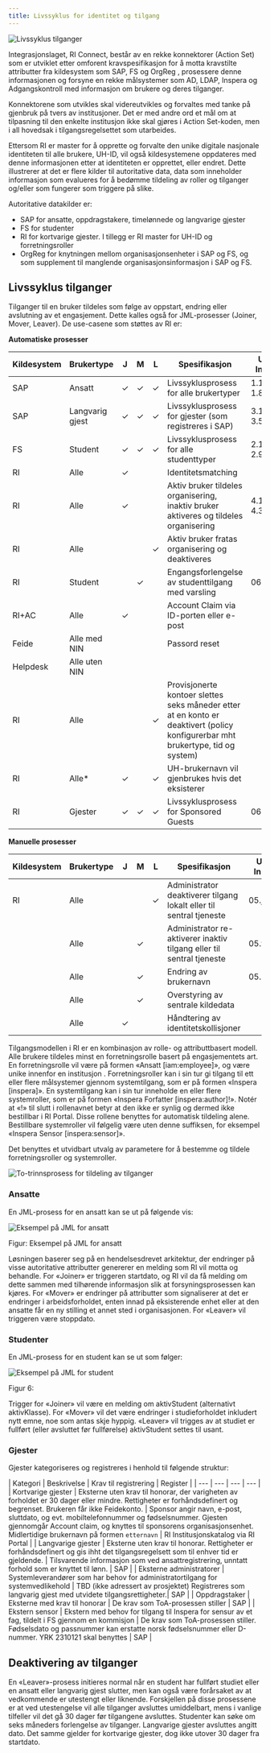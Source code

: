 ```yaml
---
title: Livssyklus for identitet og tilgang
---
```




![Livssyklus tilganger](/img/iam/iamforvaltning.PNG)


Integrasjonslaget, RI Connect, består av en rekke konnektorer (Action Set) som er utviklet etter omforent kravspesifikasjon for å motta kravstilte attributter fra kildesystem som SAP, FS og OrgReg  , prosessere denne informasjonen og forsyne en rekke målsystemer som AD, LDAP, Inspera og Adgangskontroll med informasjon om brukere og deres tilganger.

Konnektorene som utvikles skal videreutvikles og forvaltes med tanke på gjenbruk på tvers av institusjoner. Det er med andre ord et mål om at tilpasning til den enkelte institusjon ikke skal gjøres i Action Set-koden, men i all hovedsak i tilgangsregelsettet som utarbeides.

Ettersom RI er master for å opprette og forvalte den unike digitale nasjonale identiteten til alle brukere, UH-ID, vil også kildesystemene   oppdateres med denne informasjonen etter at identiteten er opprettet, eller endret. Dette illustrerer at det er flere kilder til autoritative data, data som inneholder informasjon som evalueres for å bedømme tildeling av roller og tilganger og/eller som fungerer som triggere på slike.

Autoritative datakilder er:

* SAP for ansatte, oppdragstakere, timelønnede og langvarige gjester
* FS for studenter
* RI for kortvarige gjester. I tillegg er RI master for UH-ID og forretningsroller
* OrgReg for knytningen mellom organisasjonsenheter i SAP og FS, og som supplement til manglende organisasjonsinformasjon i SAP og FS.


## Livssyklus tilganger

Tilganger til en bruker tildeles som følge av oppstart, endring   eller avslutning av et engasjement. Dette kalles også for JML-prosesser (Joiner, Mover, Leaver). De use-casene som støttes av RI er:

<!-- | Kildesystem    | Brukertype    | J | M | L | Spesifikasjon                              | UC inst.  | UC Core  |
| ---  | --- | --- | --- | --- | --- | --- | --- |
| SAP     | Ansatt | X | X | X | Livssyklusprosess for alle brukertyper | 1.1-1.8 | 1.1-1.4 | -->

**Automatiske prosesser**

| Kildesystem | Brukertype      | J | M | L | Spesifikasjon                                                                                                                   | UC Inst. | UC Core |
| ----------- | --------------- | - | - | - | ------------------------------------------------------------------------------------------------------------------------------- | -------- | ------- |
| SAP         | Ansatt          | ✓ | ✓ | ✓ | Livssyklusprosess for alle brukertyper                                                                                          | 1.1-1.8  | 1.1-1.4 |
| SAP         | Langvarig gjest | ✓ | ✓ | ✓ | Livssyklusprosess for gjester (som registreres i SAP)                                                                           | 3.1-3.5  | 1.1-1.4 |
| FS          | Student         | ✓ | ✓ | ✓ | Livssyklusprosess for alle studenttyper                                                                                         | 2.1-2.9  | 2.1-2.5 |
| RI          | Alle            | ✓ |   |   | Identitetsmatching                                                                                                              |          | 03.jan  |
| RI          | Alle            | ✓ |   |   | Aktiv bruker tildeles organisering, inaktiv bruker aktiveres og tildeles organisering                                           | 4.1-4.3  | 3.2-3.3 |
| RI          | Alle            |   |   | ✓ | Aktiv bruker fratas organisering og deaktiveres                                                                                 |          | 03.apr  |
| RI          | Student         |   | ✓ |   | Engangsforlengelse av studenttilgang med varsling                                                                               | 06.jan   | 05.jan  |
| RI+AC       | Alle            | ✓ |   |   | Account Claim via ID-porten eller e-post                                                                                        |          | 05.feb  |
| Feide       | Alle med NIN    |   |   |   | Passord reset                                                                                                                   |          | 05.mar  |
| Helpdesk    | Alle uten NIN   |
| RI          | Alle            |   |   | ✓ | Provisjonerte kontoer slettes seks måneder etter at en konto er deaktivert (policy konfigurerbar mht brukertype, tid og system) |          | 05.apr  |
| RI          | Alle\*          | ✓ |   | ✓ | UH-brukernavn vil gjenbrukes hvis det eksisterer                                                                                |          | 05.mai  |
| RI          | Gjester         | ✓ | ✓ | ✓ | Livssyklusprosess for Sponsored Guests                                                                                          | 06.mai   |         |

**Manuelle prosesser**

| Kildesystem | Brukertype | J | M | L | Spesifikasjon                                                         | UC Inst. | UC Core  |
| ----------- | ---------- | - | - | - | --------------------------------------------------------------------- | -------- | -------- |
| RI          | Alle       |   |   | ✓ | Administrator deaktiverer tilgang lokalt eller til sentral tjeneste   | 05.jan   | 4.1, 4.4 |
|             | Alle       |   | ✓ |   | Administrator re-aktiverer inaktiv tilgang eller til sentral tjeneste | 05.feb   | 4.2, 4.5 |
|             | Alle       |   | ✓ |   | Endring av brukernavn                                                 | 05.mar   | 04.mar   |
|             | Alle       |   | ✓ |   | Overstyring av sentrale kildedata                                     |          | 04.jun   |
|             | Alle       | ✓ |   |   | Håndtering av identitetskollisjoner                                   |          | 4.7-4.8  |




Tilgangsmodellen i RI er en kombinasjon av rolle- og attributtbasert modell. Alle brukere tildeles minst en forretningsrolle basert på engasjementets art. En forretningsrolle vil være på formen «Ansatt [iam:employee]», og være unike innenfor en institusjon  . Forretningsroller kan i sin tur gi tilgang til ett eller flere målsystemer gjennom systemtilgang, som er på formen «Inspera [inspera]». En systemtilgang kan i sin tur inneholde en eller flere systemroller, som er på formen «Inspera Forfatter [inspera:author]!». Notér at «!» til slutt i rollenavnet betyr at den ikke er synlig og dermed ikke bestillbar i RI Portal. Disse rollene benyttes for automatisk tildeling alene. Bestillbare systemroller vil følgelig være uten denne suffiksen, for eksempel «Inspera Sensor [inspera:sensor]».

Det benyttes et utvidbart utvalg av parametere for å bestemme og tildele forretningsroller og systemroller.

![To-trinnsprosess for tildeling av tilganger](/img/iam/bilde4.png)


### Ansatte

En JML-prosess for en ansatt kan se ut på følgende vis:

![Eksempel på JML for ansatt](/img/iam/bilde5.png)

Figur: Eksempel på JML for ansatt

Løsningen baserer seg på en hendelsesdrevet arkitektur, der endringer på visse autoritative attributter genererer en melding som RI vil motta og behandle. For «Joiner» er triggeren startdato, og RI vil da få melding om dette sammen med tilhørende informasjon slik at forsyningsprosessen kan kjøres. For «Mover» er endringer på attributter som signaliserer at det er endringer i arbeidsforholdet, enten innad på eksisterende enhet eller at den ansatte får en ny stilling et annet sted i organisasjonen. For «Leaver» vil triggeren være stoppdato.

### Studenter

En JML-prosess for en student kan se ut som følger:

![Eksempel på JML for student](/img/iam/bilde6.png)

Figur 6:

Trigger for «Joiner» vil være en melding om aktivStudent (alternativt aktivKlasse). For «Mover» vil det være endringer i studieforholdet inkludert nytt emne, noe som antas skje hyppig. «Leaver» vil trigges av at studiet er fullført (eller avsluttet før fullførelse) aktivStudent settes til usant.

### Gjester

Gjester kategoriseres og registreres i henhold til følgende struktur:

| Kategori  | Beskrivelse | Krav til registrering | Register |
| ---  | --- | --- | --- |
| Kortvarige gjester | Eksterne uten krav til honorar, der varigheten av forholdet er 30 dager eller mindre. Rettigheter er forhåndsdefinert og begrenset. Brukeren får ikke Feidekonto. | Sponsor angir navn, e-post, sluttdato, og evt. mobiltelefonnummer og fødselsnummer. Gjesten gjennomgår Account claim, og knyttes til sponsorens organisasjonsenhet. Midlertidige brukernavn på formen `etternavn` | RI Institusjonskatalog via RI Portal |
| Langvarige gjester | Eksterne uten krav til honorar. Rettigheter er forhåndsdefinert og gis ihht det tilgangsregelsett som til enhver tid er gjeldende. | Tilsvarende informasjon som ved ansattregistrering, unntatt forhold som er knyttet til lønn. | SAP |
| Eksterne administratorer | Systemleverandører som har behov for administratortilgang for systemvedlikehold | TBD (ikke adressert av prosjektet) Registreres som langvarig gjest med utvidete tilgangsrettigheter.| SAP |
| Oppdragstaker | Eksterne med krav til honorar | De krav som ToA-prosessen stiller | SAP |
| Ekstern sensor | Ekstern med behov for tilgang til Inspera for sensur av et fag, tildelt i FS gjennom en kommisjon | De krav som ToA-prosessen stiller. Fødselsdato og passnummer kan erstatte norsk fødselsnummer eller D-nummer. YRK 2310121 skal benyttes | SAP |


## Deaktivering av tilganger

En «Leaver»-prosess initieres normal når en student har fullført studiet eller en ansatt eller langvarig gjest slutter, men kan også være forårsaket av at vedkommende er utestengt eller liknende. Forskjellen på disse prosessene er at ved utestengelse vil alle tilganger avsluttes umiddelbart, mens i vanlige tilfeller vil det gå 30 dager før tilgangene avsluttes. Studenter kan søke om seks måneders forlengelse av tilganger. Langvarige gjester avsluttes angitt dato. Det samme gjelder for kortvarige gjester, dog ikke utover 30 dager fra startdato.
